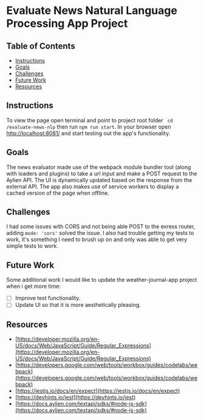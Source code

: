 # Evaluate News Natural Language Processing App Project

## Table of Contents

* [Instructions](#instructions)
* [Goals](#goals)
* [Challenges](#challenges)
* [Future Work](#future-work)
* [Resources](#resources)

## Instructions

To view the page open terminal and point to project root folder ` cd /evaluate-news-nlp` then run `npm run start`. In your browser open [http://localhost:8081/](http://localhost:8081/) and start testing out the app's functionality.

## Goals

The news evaluator made use of the webpack module bundler tool (along with loaders and plugins) to take a url input and make a POST request to the Aylien API. The UI is dynamically updated based on the response from the external API. The app also makes use of service workers to display a cached version of the page when offline.

## Challenges

I had some issues with CORS and not being able POST to the exress router, adding `mode: 'cors'` solved the issue. I also had trouble getting my tests to work, it's something I need to brush up on and only was able to get very simple tests to work.

## Future Work

Some additional work I would like to update the weather-journal-app project when i get more time: 

- [ ] Improve test functionality.
- [ ] Update UI so that it is more aesthetically pleasing.

## Resources

* [https://developer.mozilla.org/en-US/docs/Web/JavaScript/Guide/Regular_Expressions](https://developer.mozilla.org/en-US/docs/Web/JavaScript/Guide/Regular_Expressions)
* [https://developers.google.com/web/tools/workbox/guides/codelabs/webpack](https://developers.google.com/web/tools/workbox/guides/codelabs/webpack)
* [https://jestjs.io/docs/en/expect](https://jestjs.io/docs/en/expect)
* [https://devhints.io/jest](https://devhints.io/jest)
* [https://docs.aylien.com/textapi/sdks/#node-js-sdk](https://docs.aylien.com/textapi/sdks/#node-js-sdk)